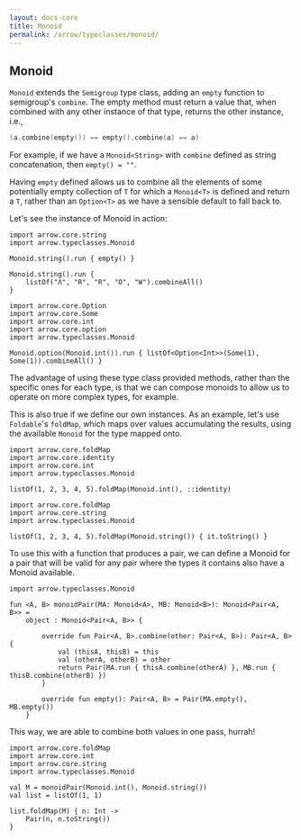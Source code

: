 ```yaml
---
layout: docs-core
title: Monoid
permalink: /arrow/typeclasses/monoid/
---
```


## Monoid




`Monoid` extends the `Semigroup` type class, adding an `empty` function to semigroup's `combine`. The empty method must return a value that, when combined with any other instance of that type, returns the other instance, i.e.,

```kotlin
(a.combine(empty()) == empty().combine(a) == a)
```

For example, if we have a `Monoid<String>` with `combine` defined as string concatenation, then `empty() = ""`.

Having `empty` defined allows us to combine all the elements of some potentially empty collection of `T` for which a `Monoid<T>` is defined and return a `T`, rather than an `Option<T>` as we have a sensible default to fall back to.

Let's see the instance of Monoid<String> in action:

```kotlin:ank
import arrow.core.string
import arrow.typeclasses.Monoid

Monoid.string().run { empty() }
```

```kotlin:ank
Monoid.string().run {
    listOf("Λ", "R", "R", "O", "W").combineAll()
}
```

```kotlin:ank
import arrow.core.Option
import arrow.core.Some
import arrow.core.int
import arrow.core.option
import arrow.typeclasses.Monoid

Monoid.option(Monoid.int()).run { listOf<Option<Int>>(Some(1), Some(1)).combineAll() }
```

The advantage of using these type class provided methods, rather than the specific ones for each type, is that we can compose monoids to allow us to operate on more complex types, for example.

This is also true if we define our own instances. As an example, let's use `Foldable`'s `foldMap`, which maps over values accumulating the results, using the available `Monoid` for the type mapped onto.

```kotlin:ank
import arrow.core.foldMap
import arrow.core.identity
import arrow.core.int
import arrow.typeclasses.Monoid

listOf(1, 2, 3, 4, 5).foldMap(Monoid.int(), ::identity)
```

```kotlin:ank
import arrow.core.foldMap
import arrow.core.string
import arrow.typeclasses.Monoid

listOf(1, 2, 3, 4, 5).foldMap(Monoid.string()) { it.toString() }
```

To use this with a function that produces a pair, we can define a Monoid for a pair that will be valid for any pair where the types it contains also have a Monoid available.

```kotlin:ank:silent
import arrow.typeclasses.Monoid

fun <A, B> monoidPair(MA: Monoid<A>, MB: Monoid<B>): Monoid<Pair<A, B>> =
    object : Monoid<Pair<A, B>> {
    
        override fun Pair<A, B>.combine(other: Pair<A, B>): Pair<A, B> {
            val (thisA, thisB) = this
            val (otherA, otherB) = other
            return Pair(MA.run { thisA.combine(otherA) }, MB.run { thisB.combine(otherB) })
        }
        
        override fun empty(): Pair<A, B> = Pair(MA.empty(), MB.empty())
    }
```

This way, we are able to combine both values in one pass, hurrah!

```kotlin:ank
import arrow.core.foldMap
import arrow.core.int
import arrow.core.string
import arrow.typeclasses.Monoid

val M = monoidPair(Monoid.int(), Monoid.string())
val list = listOf(1, 1)

list.foldMap(M) { n: Int ->
    Pair(n, n.toString())
}
```
